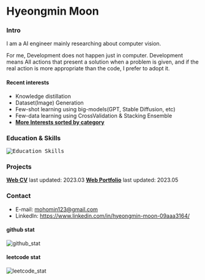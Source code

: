 # Hyeongmin Moon

### Intro
I am a AI engineer mainly researching about computer vision.

For me, Development does not happen just in computer. Development means All actions that present a solution when a problem is given, and if the real action is more appropriate than the code, I prefer to adopt it.
#### Recent interests
- Knowledge distillation
- Dataset(Image) Generation
- Few-shot learning using big-models(GPT, Stable Diffusion, etc)
- Few-data learning using CrossValidation & Stacking Ensemble
- **[More Interests sorted by category](https://github.com/HyeongminMoon?tab=stars)**

### Education & Skills
<kbd>![Education_Skills](https://user-images.githubusercontent.com/32811724/206066611-3231bdd2-fa7c-4699-86c7-8f07c185af70.png)</kbd>

### Projects
**[Web CV](https://mohomin.notion.site/mohomin/d0b18c9ace81452c97fe4c3ab0a8037d)** last updated: 2023.03
**[Web Portfolio](https://mohomin.notion.site/mohomin/4fcf2f8f5ebd46bdb7724ab16d1afada)** last updated: 2023.05

### Contact
* E-mail: mohomin123@gmail.com
* LinkedIn: https://www.linkedin.com/in/hyeongmin-moon-09aaa3164/

#### github stat
![github_stat](https://github-readme-stats.vercel.app/api?username=HyeongminMoon&show_icons=true&theme=gruvbox)

#### leetcode stat
![leetcode_stat](https://leetcard.jacoblin.cool/HyeongminMoon?ext=activity)
